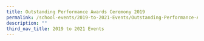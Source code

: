 ```yaml
---
title: Outstanding Performance Awards Ceremony 2019
permalink: /school-events/2019-to-2021-Events/Outstanding-Performance-Awards-Ceremony-2019/
description: ""
third_nav_title: 2019 to 2021 Events
---
```

